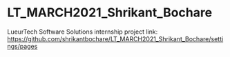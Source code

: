 # LT_MARCH2021_Shrikant_Bochare
LueurTech Software Solutions internship
project link: https://github.com/shrikantbochare/LT_MARCH2021_Shrikant_Bochare/settings/pages

